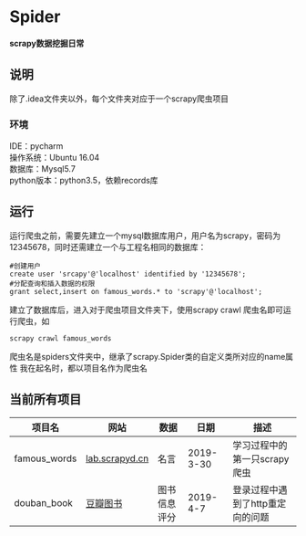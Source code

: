 # Spider
__scrapy数据挖掘日常__
## 说明
除了.idea文件夹以外，每个文件夹对应于一个scrapy爬虫项目 <br/>
### 环境
IDE：pycharm <br/>
操作系统：Ubuntu 16.04 <br/>
数据库：Mysql5.7 <br/>
python版本：python3.5，依赖records库

## 运行
运行爬虫之前，需要先建立一个mysql数据库用户，用户名为scrapy，密码为12345678，同时还需建立一个与工程名相同的数据库：
    
    #创建用户
    create user 'srcapy'@'localhost' identified by '12345678';
    #分配查询和插入数据的权限
    grant select,insert on famous_words.* to 'scrapy'@'localhost';

建立了数据库后，进入对于爬虫项目文件夹下，使用scrapy crawl 爬虫名即可运行爬虫，如

    scrapy crawl famous_words
爬虫名是spiders文件夹中，继承了scrapy.Spider类的自定义类所对应的name属性
我在起名时，都以项目名作为爬虫名

## 当前所有项目
|项目名|网站|数据|日期|描述|
|-|-|-|-|-|
|famous_words|[lab.scrapyd.cn](lab.scrapyd.cn)|名言|2019-3-30|学习过程中的第一只scrapy爬虫|
|douban_book|[豆瓣图书](https://book.douban.com)|图书信息评分|2019-4-7|登录过程中遇到了http重定向的问题|
